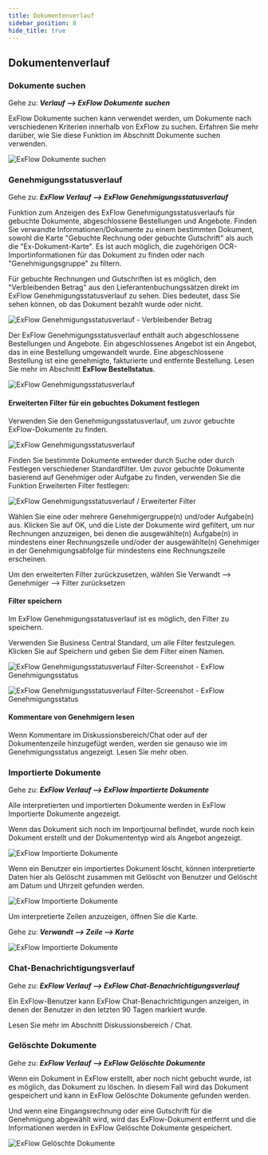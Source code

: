 ```yaml
---
title: Dokumentenverlauf
sidebar_position: 8
hide_title: true
---
```

## Dokumentenverlauf

### Dokumente suchen

Gehe zu: ***Verlauf \--\> ExFlow Dokumente suchen***

ExFlow Dokumente suchen kann verwendet werden, um Dokumente nach verschiedenen Kriterien innerhalb von ExFlow zu suchen. Erfahren Sie mehr darüber, wie Sie diese Funktion im Abschnitt Dokumente suchen verwenden.

![ExFlow Dokumente suchen](./../../images/image312.png)

### Genehmigungsstatusverlauf

Gehe zu: ***ExFlow Verlauf \--\> ExFlow Genehmigungsstatusverlauf***

Funktion zum Anzeigen des ExFlow Genehmigungsstatusverlaufs für gebuchte Dokumente, abgeschlossene Bestellungen und Angebote. Finden Sie verwandte Informationen/Dokumente zu einem bestimmten Dokument, sowohl die Karte "Gebuchte Rechnung oder gebuchte Gutschrift" als auch die "Ex-Dokument-Karte". Es ist auch möglich, die zugehörigen OCR-Importinformationen für das Dokument zu finden oder nach "Genehmigungsgruppe" zu filtern.

Für gebuchte Rechnungen und Gutschriften ist es möglich, den "Verbleibenden Betrag" aus den Lieferantenbuchungssätzen direkt im ExFlow Genehmigungsstatusverlauf zu sehen. Dies bedeutet, dass Sie sehen können, ob das Dokument bezahlt wurde oder nicht.

![ExFlow Genehmigungsstatusverlauf - Verbleibender Betrag](./../../images/image313.png)

Der ExFlow Genehmigungsstatusverlauf enthält auch abgeschlossene Bestellungen und Angebote. Ein abgeschlossenes Angebot ist ein Angebot, das in eine Bestellung umgewandelt wurde. Eine abgeschlossene Bestellung ist eine genehmigte, fakturierte und entfernte Bestellung. Lesen Sie mehr im Abschnitt **ExFlow Bestellstatus**.

![ExFlow Genehmigungsstatusverlauf](./../../images/image314.png)

#### Erweiterten Filter für ein gebuchtes Dokument festlegen

Verwenden Sie den Genehmigungsstatusverlauf, um zuvor gebuchte ExFlow-Dokumente zu finden.

![ExFlow Genehmigungsstatusverlauf](./../../images/image315.png)

Finden Sie bestimmte Dokumente entweder durch Suche oder durch Festlegen verschiedener Standardfilter. Um zuvor gebuchte Dokumente basierend auf Genehmiger oder Aufgabe zu finden, verwenden Sie die Funktion Erweiterten Filter festlegen:

![ExFlow Genehmigungsstatusverlauf / Erweiterter Filter](./../../images/image316.png)

Wählen Sie eine oder mehrere Genehmigergruppe(n) und/oder Aufgabe(n) aus. Klicken Sie auf OK, und die Liste der Dokumente wird gefiltert, um nur Rechnungen anzuzeigen, bei denen die ausgewählte(n) Aufgabe(n) in mindestens einer Rechnungszeile und/oder der ausgewählte(n) Genehmiger in der Genehmigungsabfolge für mindestens eine Rechnungszeile erscheinen.

Um den erweiterten Filter zurückzusetzen, wählen Sie Verwandt \--\> Genehmiger \--\> Filter zurücksetzen

#### Filter speichern

Im ExFlow Genehmigungsstatusverlauf ist es möglich, den Filter zu speichern.

Verwenden Sie Business Central Standard, um alle Filter festzulegen. Klicken Sie auf Speichern und geben Sie dem Filter einen Namen.

![ExFlow Genehmigungsstatusverlauf Filter-Screenshot - ExFlow Genehmigungsstatus](./../../images/image317.png)

![ExFlow Genehmigungsstatusverlauf Filter-Screenshot - ExFlow Genehmigungsstatus](./../../images/image318.png)

#### Kommentare von Genehmigern lesen

Wenn Kommentare im Diskussionsbereich/Chat oder auf der Dokumentenzeile hinzugefügt werden, werden sie genauso wie im Genehmigungsstatus angezeigt. Lesen Sie mehr oben.

### Importierte Dokumente

Gehe zu: ***ExFlow Verlauf \--\> ExFlow Importierte Dokumente***

Alle interpretierten und importierten Dokumente werden in ExFlow Importierte Dokumente angezeigt.

Wenn das Dokument sich noch im Importjournal befindet, wurde noch kein Dokument erstellt und der Dokumententyp wird als Angebot angezeigt.

![ExFlow Importierte Dokumente](./../../images/image319.png)

Wenn ein Benutzer ein importiertes Dokument löscht, können interpretierte Daten hier als Gelöscht zusammen mit Gelöscht von Benutzer und Gelöscht am Datum und Uhrzeit gefunden werden.

![ExFlow Importierte Dokumente](./../../images/image320.png)

Um interpretierte Zeilen anzuzeigen, öffnen Sie die Karte.

Gehe zu: ***Verwandt \--\> Zeile \--\> Karte***

![ExFlow Importierte Dokumente](./../../images/image321.png)

### Chat-Benachrichtigungsverlauf

Gehe zu: ***ExFlow Verlauf \--\> ExFlow Chat-Benachrichtigungsverlauf***

Ein ExFlow-Benutzer kann ExFlow Chat-Benachrichtigungen anzeigen, in denen der Benutzer in den letzten 90 Tagen markiert wurde.

Lesen Sie mehr im Abschnitt Diskussionsbereich / Chat.

### Gelöschte Dokumente

Gehe zu: ***ExFlow Verlauf \--\> ExFlow Gelöschte Dokumente***

Wenn ein Dokument in ExFlow erstellt, aber noch nicht gebucht wurde, ist es möglich, das Dokument zu löschen. In diesem Fall wird das Dokument gespeichert und kann in ExFlow Gelöschte Dokumente gefunden werden.

Und wenn eine Eingangsrechnung oder eine Gutschrift für die Genehmigung abgewählt wird, wird das ExFlow-Dokument entfernt und die Informationen werden in ExFlow Gelöschte Dokumente gespeichert.

![ExFlow Gelöschte Dokumente](./../../images/image322.png)
